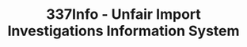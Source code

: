 ---
bigquery: https://console.cloud.google.com/bigquery?p=patents-public-data&d=usitc_investigations&page=dataset&project=sheets-management-319211
citation: US International Trade Commission 337Info Unfair Import Investigations Information
  System
contributors: US International Trade Comission
cost: None
description: US International Trade Commission 337Info Unfair Import Investigations
  Information System contains data on investigations done under Section 337. Section
  337 declares the infringement of certain statutory intellectual property rights
  and other forms of unfair competition in import trade to be unlawful practices.
  Most Section 337 investigations involve allegations of patent or registered trademark
  infringement.
documentation: FAQ and tutorial available on the site
last_edit: 04/11/2022, 10:48:32
location: https://pubapps2.usitc.gov/337external/
maintained_by: US International Trade Comission
schema_fields:
- teoReliefGranted
- ouiiParticipation
- id
- teoIdDueDate
- publication_number
- aljAssigned
- scheduledStartDateEvidHear
- teoIdIssueDate
- scheduledEndDateEvidHear
- lastUpdated
- dateCreated
- ouiiAttorney
- gcAttorney
- actualStartDateEvidHear
- trademarkNumbers
- investigationNo
- currentStatus
- markmanHearing
- docketNo
- patentNumber
- finalIdOnViolationDue
- finalDetNoViolation
- copyrightNumbers
- currentActiveALJ
- invUnfairAct
- issueDateOtherNonFinal
- finalIdOnViolationIssue
- endDateMarkmanHearing
- dateOfPublicationFrNotice
- actualEndDateEvidHear
- teoProceedingInvolved
- targetDate
- internalRemand
- finalDetViolation
- dateComplaintFiled
- startDateMarkmanHearing
- cafcAppeals
- investigationTermDate
- htsNumbers
- investigationType
- title
- patentNumbers
- complainant
- respondent
shortname: unfair_import_investigations
tags:
- import
- legal
- trade
timeframe: 2008-2021 (prior to 2008 downloadable as a JSON file)
title: 337Info - Unfair Import Investigations Information System
uuid: 2721f5ec-e599-4890-9265-9706719fc71e
---